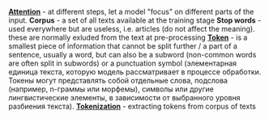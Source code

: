 **[Attention](https://lena-voita.github.io/nlp_course/seq2seq_and_attention.html#:~:text=Attention%3A%20A%20High%2DLevel%20View)** - at different steps, let a model "focus" on different parts of the input.
**Corpus** - a set of all texts available at the training stage
**Stop words** - used everywhere but are useless, i.e. articles (do not affect the meaning). these are normally exluded from the text at pre-processing
**[Token](https://huggingface.co/docs/transformers/v4.36.1/en/glossary#token)** - is a smallest piece of information that cannot be split further / a part of a sentence, usually a word, but can also be a subword (non-common words are often split in subwords) or a punctuation symbol (элементарная единица текста, которую модель рассматривает в процессе обработки. Токены могут представлять собой отдельные слова, подслова (например, n-граммы или морфемы), символы или другие лингвистические элементы, в зависимости от выбранного уровня разбиения текста).
**[Tokenization](https://huggingface.co/docs/transformers/tokenizer_summary)** - extracting tokens from corpus of texts